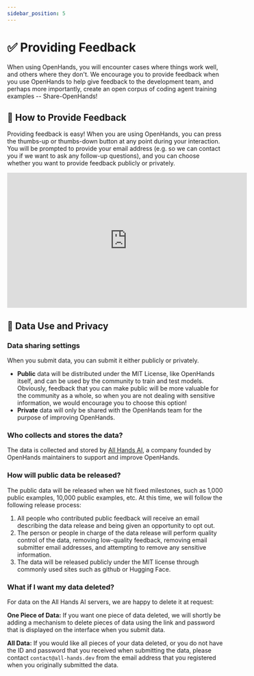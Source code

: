 ```yaml
---
sidebar_position: 5
---
```


# ✅ Providing Feedback

When using OpenHands, you will encounter cases where things work well, and others where they don't. We encourage you to provide feedback when you use OpenHands to help give feedback to the development team, and perhaps more importantly, create an open corpus of coding agent training examples -- Share-OpenHands!

## 📝 How to Provide Feedback

Providing feedback is easy! When you are using OpenHands, you can press the thumbs-up or thumbs-down button at any point during your interaction. You will be prompted to provide your email address (e.g. so we can contact you if we want to ask any follow-up questions), and you can choose whether you want to provide feedback publicly or privately.

<iframe width="560" height="315" src="https://www.youtube.com/embed/5rFx-StMVV0?si=svo7xzp6LhGK_GXr" title="YouTube video player" frameborder="0" allow="accelerometer; autoplay; clipboard-write; encrypted-media; gyroscope; picture-in-picture; web-share" referrerpolicy="strict-origin-when-cross-origin" allowfullscreen></iframe>

## 📜 Data Use and Privacy

### Data sharing settings

When you submit data, you can submit it either publicly or privately.

* **Public** data will be distributed under the MIT License, like OpenHands itself, and can be used by the community to train and test models. Obviously, feedback that you can make public will be more valuable for the community as a whole, so when you are not dealing with sensitive information, we would encourage you to choose this option!
* **Private** data will only be shared with the OpenHands team for the purpose of improving OpenHands.

### Who collects and stores the data?

The data is collected and stored by [All Hands AI](https://all-hands.dev), a company founded by OpenHands maintainers to support and improve OpenHands.

### How will public data be released?

The public data will be released when we hit fixed milestones, such as 1,000 public examples, 10,000 public examples, etc.
At this time, we will follow the following release process:

1. All people who contributed public feedback will receive an email describing the data release and being given an opportunity to opt out.
2. The person or people in charge of the data release will perform quality control of the data, removing low-quality feedback, removing email submitter email addresses, and attempting to remove any sensitive information.
3. The data will be released publicly under the MIT license through commonly used sites such as github or Hugging Face.

### What if I want my data deleted?

For data on the All Hands AI servers, we are happy to delete it at request:

**One Piece of Data:** If you want one piece of data deleted, we will shortly be adding a mechanism to delete pieces of data using the link and password that is displayed on the interface when you submit data.

**All Data:** If you would like all pieces of your data deleted, or you do not have the ID and password that you received when submitting the data, please contact `contact@all-hands.dev` from the email address that you registered when you originally submitted the data.
